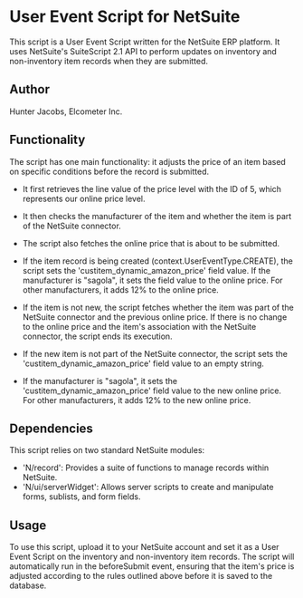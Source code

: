 # User Event Script for NetSuite

This script is a User Event Script written for the NetSuite ERP platform. It uses NetSuite's SuiteScript 2.1 API to perform updates on inventory and non-inventory item records when they are submitted.

## Author
Hunter Jacobs, Elcometer Inc.

## Functionality

The script has one main functionality: it adjusts the price of an item based on specific conditions before the record is submitted. 

- It first retrieves the line value of the price level with the ID of 5, which represents our online price level.

- It then checks the manufacturer of the item and whether the item is part of the NetSuite connector. 

- The script also fetches the online price that is about to be submitted. 

- If the item record is being created (context.UserEventType.CREATE), the script sets the 'custitem_dynamic_amazon_price' field value. If the manufacturer is "sagola", it sets the field value to the online price. For other manufacturers, it adds 12% to the online price.

- If the item is not new, the script fetches whether the item was part of the NetSuite connector and the previous online price. If there is no change to the online price and the item's association with the NetSuite connector, the script ends its execution.

- If the new item is not part of the NetSuite connector, the script sets the 'custitem_dynamic_amazon_price' field value to an empty string.

- If the manufacturer is "sagola", it sets the 'custitem_dynamic_amazon_price' field value to the new online price. For other manufacturers, it adds 12% to the new online price.

## Dependencies

This script relies on two standard NetSuite modules:
- 'N/record': Provides a suite of functions to manage records within NetSuite.
- 'N/ui/serverWidget': Allows server scripts to create and manipulate forms, sublists, and form fields.

## Usage

To use this script, upload it to your NetSuite account and set it as a User Event Script on the inventory and non-inventory item records. The script will automatically run in the beforeSubmit event, ensuring that the item's price is adjusted according to the rules outlined above before it is saved to the database.
